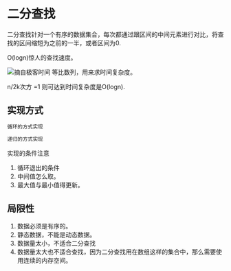 # 二分查找

二分查找针对一个有序的数据集合，每次都通过跟区间的中间元素进行对比，将查找的区间缩短为之前的一半，或者区间为0.

O(logn)惊人的查找速度。

![摘自极客时间](http://jikelearn.cn/2019-04-12-23-30-22.png)
等比数列，用来求时间复杂度。

n/2k次方 =1 则可达到时间复杂度是O(logn).

## 实现方式

```Java
循环的方式实现

```

```Java
递归的方式实现
```

实现的条件注意

1. 循环退出的条件
2. 中间值怎么取。
3. 最大值与最小值得更新。

## 局限性

1. 数据必须是有序的。
2. 静态数据，不能是动态数据。
3. 数据量太小，不适合二分查找
4. 数据量太大也不适合查找，因为二分查找用在数组这样的集合中，那么需要使用连续的内存空间。
